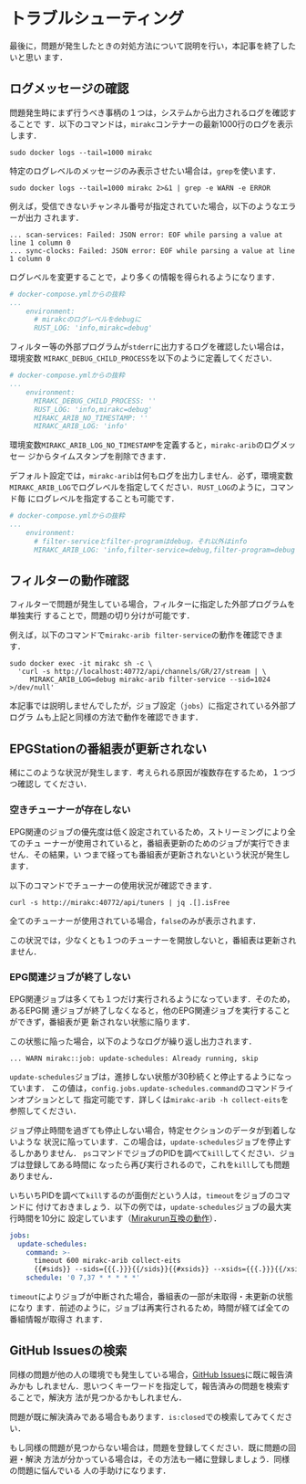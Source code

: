 # トラブルシューティング

最後に，問題が発生したときの対処方法について説明を行い，本記事を終了したいと思い
ます．

## ログメッセージの確認

問題発生時にまず行うべき事柄の１つは，システムから出力されるログを確認することで
す．以下のコマンドは，`mirakc`コンテナーの最新1000行のログを表示します．

```shell
sudo docker logs --tail=1000 mirakc
```

特定のログレベルのメッセージのみ表示させたい場合は，`grep`を使います．

```shell
sudo docker logs --tail=1000 mirakc 2>&1 | grep -e WARN -e ERROR
```

例えば，受信できないチャンネル番号が指定されていた場合，以下のようなエラーが出力
されます．

```console
... scan-services: Failed: JSON error: EOF while parsing a value at line 1 column 0
... sync-clocks: Failed: JSON error: EOF while parsing a value at line 1 column 0
```

ログレベルを変更することで，より多くの情報を得られるようになります．

```yaml
# docker-compose.ymlからの抜粋
...
    environment:
      # mirakcのログレベルをdebugに
      RUST_LOG: 'info,mirakc=debug'
```

フィルター等の外部プログラムが`stderr`に出力するログを確認したい場合は，環境変数
`MIRAKC_DEBUG_CHILD_PROCESS`を以下のように定義してください．


```yaml
# docker-compose.ymlからの抜粋
...
    environment:
      MIRAKC_DEBUG_CHILD_PROCESS: ''
      RUST_LOG: 'info,mirakc=debug'
      MIRAKC_ARIB_NO_TIMESTAMP: ''
      MIRAKC_ARIB_LOG: 'info'
```

環境変数`MIRAKC_ARIB_LOG_NO_TIMESTAMP`を定義すると，`mirakc-arib`のログメッセー
ジからタイムスタンプを削除できます．

デフォルト設定では，`mirakc-arib`は何もログを出力しません．必ず，環境変数
`MIRAKC_ARIB_LOG`でログレベルを指定してください．`RUST_LOG`のように，コマンド毎
にログレベルを指定することも可能です．

```yaml
# docker-compose.ymlからの抜粋
...
    environment:
      # filter-serviceとfilter-programはdebug，それ以外はinfo
      MIRAKC_ARIB_LOG: 'info,filter-service=debug,filter-program=debug'
```

## フィルターの動作確認

フィルターで問題が発生している場合，フィルターに指定した外部プログラムを単独実行
することで，問題の切り分けが可能です．

例えば，以下のコマンドで`mirakc-arib filter-service`の動作を確認できます．

```shell
sudo docker exec -it mirakc sh -c \
  'curl -s http://localhost:40772/api/channels/GR/27/stream | \
     MIRAKC_ARIB_LOG=debug mirakc-arib filter-service --sid=1024 >/dev/null'
```

本記事では説明しませんでしたが，ジョブ設定（`jobs`）に指定されている外部プログラ
ムも上記と同様の方法で動作を確認できます．

## EPGStationの番組表が更新されない

稀にこのような状況が発生します．考えられる原因が複数存在するため，１つづつ確認し
てください．

### 空きチューナーが存在しない

EPG関連のジョブの優先度は低く設定されているため，ストリーミングにより全てのチュ
ーナーが使用されていると，番組表更新のためのジョブが実行できません．その結果，い
つまで経っても番組表が更新されないという状況が発生します．

以下のコマンドでチューナーの使用状況が確認できます．

```shell
curl -s http://mirakc:40772/api/tuners | jq .[].isFree
```

全てのチューナーが使用されている場合，`false`のみが表示されます．

この状況では，少なくとも１つのチューナーを開放しないと，番組表は更新されません．

### EPG関連ジョブが終了しない

EPG関連ジョブは多くても１つだけ実行されるようになっています．そのため，あるEPG関
連ジョブが終了しなくなると，他のEPG関連ジョブを実行することができず，番組表が更
新されない状態に陥ります．

この状態に陥った場合，以下のようなログが繰り返し出力されます．

```
... WARN mirakc::job: update-schedules: Already running, skip
```

`update-schedules`ジョブは，進捗しない状態が30秒続くと停止するようになっています．
この値は，`config.jobs.update-schedules.command`のコマンドラインオプションとして
指定可能です．詳しくは`mirakc-arib -h collect-eits`を参照してください．

ジョブ停止時間を過ぎても停止しない場合，特定セクションのデータが到着しないような
状況に陥っています．この場合は，`update-schedules`ジョブを停止するしかありません．
`ps`コマンドでジョブのPIDを調べて`kill`してください．ジョブは登録してある時間に
なったら再び実行されるので，これを`kill`しても問題ありません．

いちいちPIDを調べて`kill`するのが面倒だという人は，`timeout`をジョブのコマンドに
付けておきましょう．以下の例では，`update-schedules`ジョブの最大実行時間を10分に
設定しています（[Mirakurun互換の動作](https://github.com/Chinachu/Mirakurun/blob/master/doc/Configuration.md)）．

```yaml
jobs:
  update-schedules:
    command: >-
      timeout 600 mirakc-arib collect-eits
      {{#sids}} --sids={{{.}}}{{/sids}}{{#xsids}} --xsids={{{.}}}{{/xsids}}
    schedule: '0 7,37 * * * * *'
```

`timeout`によりジョブが中断された場合，番組表の一部が未取得・未更新の状態になり
ます．前述のように，ジョブは再実行されるため，時間が経てば全ての番組情報が取得さ
れます．

## GitHub Issuesの検索

同様の問題が他の人の環境でも発生している場合，[GitHub Issues]に既に報告済みかも
しれません．思いつくキーワードを指定して，報告済みの問題を検索することで，解決方
法が見つかるかもしれません．

問題が既に解決済みである場合もあります．`is:closed`での検索してみてください．

もし同様の問題が見つからない場合は，問題を登録してください．既に問題の回避・解決
方法が分かっている場合は，その方法も一緒に登録しましょう．同様の問題に悩んでいる
人の手助けになります．

[GitHub Issues]: https://github.com/mirakc/mirakc/issues
